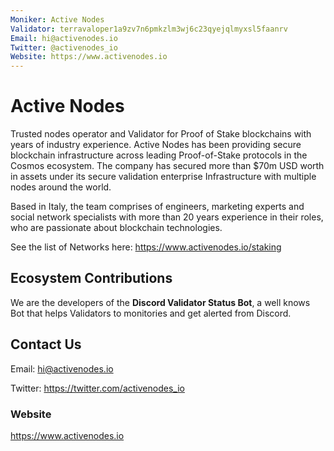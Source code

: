 ```yaml
---
Moniker: Active Nodes
Validator: terravaloper1a9zv7n6pmkzlm3wj6c23qyejqlmyxsl5faanrv
Email: hi@activenodes.io
Twitter: @activenodes_io
Website: https://www.activenodes.io
---
```


# Active Nodes
Trusted nodes operator and Validator for Proof of Stake blockchains with years of industry experience. Active Nodes has been providing secure blockchain infrastructure across leading Proof-of-Stake protocols in the Cosmos ecosystem.
The company has secured more than $70m USD worth in assets under its secure validation enterprise Infrastructure with multiple nodes around the world.

Based in Italy, the team comprises of engineers, marketing experts and social network specialists with more than 20 years experience in their roles,  who are passionate about blockchain technologies.

See the list of Networks here: https://www.activenodes.io/staking

## Ecosystem Contributions
We are the developers of the **Discord Validator Status Bot**, a well knows Bot that helps Validators to monitories and get alerted from Discord.

## Contact Us

Email: hi@activenodes.io

Twitter: https://twitter.com/activenodes_io

### Website

https://www.activenodes.io

